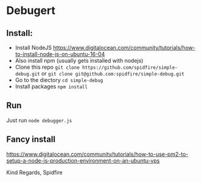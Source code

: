 # Debugert


## Install:


 - Install NodeJS https://www.digitalocean.com/community/tutorials/how-to-install-node-js-on-ubuntu-16-04
 - Also install npm (usually gets installed with nodejs)
 - Clone this repo `git clone https://github.com/spidfire/simple-debug.git` or `git clone git@github.com:spidfire/simple-debug.git`
 - Go to the diectory `cd simple-debug`
 - Install packages `npm install`


## Run

Just run `node debugger.js`

## Fancy install

https://www.digitalocean.com/community/tutorials/how-to-use-pm2-to-setup-a-node-js-production-environment-on-an-ubuntu-vps


Kind Regards, Spidfire
